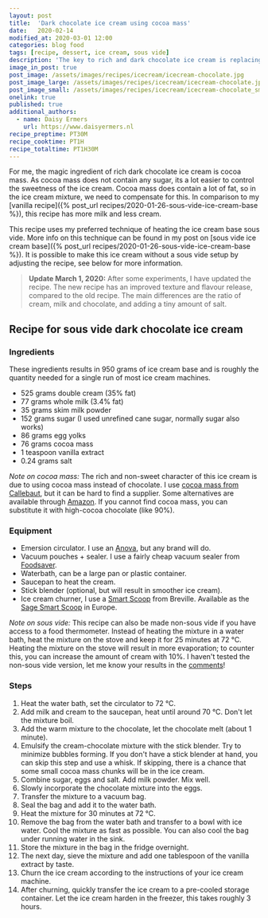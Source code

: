 ```yaml
---
layout: post
title:  'Dark chocolate ice cream using cocoa mass'
date:   2020-02-14
modified_at: 2020-03-01 12:00
categories: blog food
tags: [recipe, dessert, ice cream, sous vide]
description: 'The key to rich and dark chocolate ice cream is replacing chocolate with pure cocoa mass.'
image_in_post: true
post_image: /assets/images/recipes/icecream/icecream-chocolate.jpg
post_image_large: /assets/images/recipes/icecream/icecream-chocolate.jpg
post_image_small: /assets/images/recipes/icecream/icecream-chocolate_small.jpg
onelink: true
published: true
additional_authors:
  - name: Daisy Ermers
    url: https://www.daisyermers.nl
recipe_preptime: PT30M
recipe_cooktime: PT1H
recipe_totaltime: PT1H30M
---
```


For me, the magic ingredient of rich dark chocolate ice cream is cocoa mass. As cocoa mass does not contain any sugar, its a lot easier to control the sweetness of the ice cream. Cocoa mass does contain a lot of fat, so in the ice cream mixture, we need to compensate for this. In comparison to my [vanilla recipe]({% post_url recipes/2020-01-26-sous-vide-ice-cream-base %}), this recipe has more milk and less cream.

This recipe uses my preferred technique of heating the ice cream base sous vide. More info on this technique can be found in my post on [sous vide ice cream base]({% post_url recipes/2020-01-26-sous-vide-ice-cream-base %}). It is possible to make this ice cream without a sous vide setup by adjusting the recipe, see below for more information.

> **Update March 1, 2020:** After some experiments, I have updated the recipe. The new recipe has an improved texture and flavour release, compared to the old recipe. The main differences are the ratio of cream, milk and chocolate, and adding a tiny amount of salt.

## Recipe for sous vide dark chocolate ice cream

### Ingredients

These ingredients results in 950 grams of ice cream base and is roughly the quantity needed for a single run of most ice cream machines.

- 525 grams double cream (35% fat)
- 77 grams whole milk (3.4% fat)
- 35 grams skim milk powder
- 152 grams sugar (I used unrefined cane sugar, normally sugar also works)
- 86 grams egg yolks
- 76 grams cocoa mass
- 1 teaspoon vanilla extract
- 0.24 grams salt

*Note on cocoa mass:* The rich and non-sweet character of this ice cream is due to using cocoa mass instead of chocolate. I use [cocoa mass from Callebaut](https://www.callebaut.com/en-US/chocolate-cocoa-nuts/cm-cal/cocoa-mass), but it can be hard to find a supplier. Some alternatives are available through <a href="https://amzn.to/2tUkDXk" rel="nofollow">Amazon<a>. If you cannot find cocoa mass, you can substitute it with high-cocoa chocolate (like 90%).

### Equipment

- Emersion circulator. I use an <a href="https://amzn.to/2IYEmcQ" rel="nofollow">Anova</a>, but any brand will do.
- Vacuum pouches + sealer. I use a fairly cheap vacuum sealer from <a href="https://amzn.to/38CF8qn" rel="nofollow">Foodsaver</a>.
- Waterbath, can be a large pan or plastic container.
- Saucepan to heat the cream.
- Stick blender (optional, but will result in smoother ice cream).
- Ice cream churner, I use a <a href="https://amzn.to/312Omtu" rel="nofollow">Smart Scoop</a> from Breville. Available as the <a href="https://amzn.to/2RsF0np" rel="nofollow">Sage Smart Scoop</a> in Europe.

*Note on sous vide:* This recipe can also be made non-sous vide if you have access to a food thermometer. Instead of heating the mixture in a water bath, heat the mixture on the stove and keep it for 25 minutes at 72 &deg;C. Heating the mixture on the stove will result in more evaporation; to counter this, you can increase the amount of cream with 10%. I haven't tested the non-sous vide version, let me know your results in the [comments](#comments)!

### Steps

1. Heat the water bath, set the circulator to 72 &deg;C.
2. Add milk and cream to the saucepan, heat until around 70 &deg;C. Don't let the mixture boil.
3. Add the warm mixture to the chocolate, let the chocolate melt (about 1 minute).
4. Emulsify the cream-chocolate mixture with the stick blender. Try to minimize bubbles forming. If you don't have a stick blender at hand, you can skip this step and use a whisk. If skipping, there is a chance that some small cocoa mass chunks will be in the ice cream.
5. Combine sugar, eggs and salt. Add milk powder. Mix well.
6. Slowly incorporate the chocolate mixture into the eggs.
7. Transfer the mixture to a vacuum bag.
8. Seal the bag and add it to the water bath.
9. Heat the mixture for 30 minutes at 72 &deg;C.
10. Remove the bag from the water bath and transfer to a bowl with ice water. Cool the mixture as fast as possible. You can also cool the bag under running water in the sink.
11. Store the mixture in the bag in the fridge overnight.
12. The next day, sieve the mixture and add one tablespoon of the vanilla extract by taste.
13. Churn the ice cream according to the instructions of your ice cream machine.
14. After churning, quickly transfer the ice cream to a pre-cooled storage container. Let the ice cream harden in the freezer, this takes roughly 3 hours.